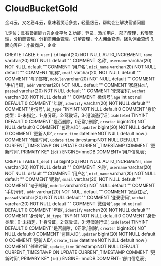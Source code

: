 # CloudBucketGold
金斗云，又名筋斗云，意味着灵活多变，轻量级云，帮助企业解决营销问题


1.定位：具有营销能力的企业平台
2.功能：登录，添加用户，部门管理，权限管理，分销商管理，分销商佣金管理，订单管理，个人佣金查询，团队佣金查询
3.面向客户：小微商户，企业








CREATE TABLE `t_user` (
  `id` bigint(20) NOT NULL AUTO_INCREMENT,
  `name` varchar(20) NOT NULL default "" COMMENT '名称',
  `username` varchar(20) NOT NULL default "" COMMENT '用户名',
  `nick_name` varchar(20) NOT NULL default "" COMMENT '昵称',
  `email` varchar(20) NOT NULL default "" COMMENT '电子邮箱',
  `mobile` varchar(20) NOT NULL default "" COMMENT '手机号码',
  `addr` varchar(20) NOT NULL default "" COMMENT '家庭住址',
  `passwd` varchar(20) NOT NULL default "" COMMENT '登录密码',
  `wechat` varchar(20) NOT NULL default "" COMMENT '微信号',
  `age` int not null DEFAULT 0 COMMENT '年龄',
  `identify` varchar(20) NOT NULL default "" COMMENT '身份号',
  `id_type` TINYINT NOT NULL default 0 COMMENT '身份类型：0-未指定，1-身份证，2-驾驶证，3-港澳通行证',
   `isdeleted` TINYINT DEFAULT 0 COMMENT '是否删除，0正常,1删除',
   `creater` bigint(20) NOT NULL default 0 COMMENT '创建人ID',
   `updater` bigint(20) NOT NULL default 0 COMMENT '更新人ID',
  `create_time` datetime NOT NULL default now() COMMENT '创建时间',
  `update_time` timestamp NOT NULL DEFAULT CURRENT_TIMESTAMP ON UPDATE CURRENT_TIMESTAMP COMMENT '更新时间',
  PRIMARY KEY (`id`)
) ENGINE=InnoDB COMMENT='用户信息表';


CREATE TABLE `t_dept` (
  `id` bigint(20) NOT NULL AUTO_INCREMENT,
  `name` varchar(20) NOT NULL default "" COMMENT '名称',
  `username` varchar(20) NOT NULL default "" COMMENT '用户名',
  `nick_name` varchar(20) NOT NULL default "" COMMENT '昵称',
  `email` varchar(20) NOT NULL default "" COMMENT '电子邮箱',
  `mobile` varchar(20) NOT NULL default "" COMMENT '手机号码',
  `addr` varchar(20) NOT NULL default "" COMMENT '家庭住址',
  `passwd` varchar(20) NOT NULL default "" COMMENT '登录密码',
  `wechat` varchar(20) NOT NULL default "" COMMENT '微信号',
  `age` int not null DEFAULT 0 COMMENT '年龄',
  `identify` varchar(20) NOT NULL default "" COMMENT '身份号',
  `id_type` TINYINT NOT NULL default 0 COMMENT '身份类型：0-未指定，1-身份证，2-驾驶证，3-港澳通行证',
   `isdeleted` TINYINT DEFAULT 0 COMMENT '是否删除，0正常,1删除',
   `creater` bigint(20) NOT NULL default 0 COMMENT '创建人ID',
   `updater` bigint(20) NOT NULL default 0 COMMENT '更新人ID',
  `create_time` datetime NOT NULL default now() COMMENT '创建时间',
  `update_time` timestamp NOT NULL DEFAULT CURRENT_TIMESTAMP ON UPDATE CURRENT_TIMESTAMP COMMENT '更新时间',
  PRIMARY KEY (`id`)
) ENGINE=InnoDB COMMENT='部门信息表';

